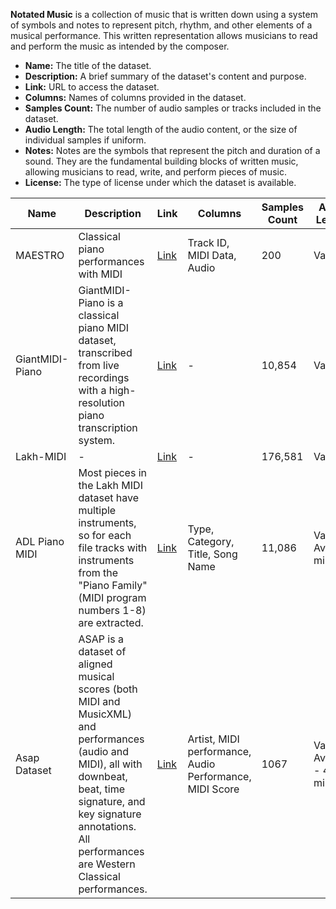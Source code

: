 **Notated Music** is a collection of music that is written down using a system of symbols and notes to represent pitch, rhythm, and other 
elements of a musical performance. This written representation allows musicians to read and perform the music as intended by the composer.

- **Name:** The title of the dataset.
- **Description:** A brief summary of the dataset's content and purpose.
- **Link:** URL to access the dataset.
- **Columns:** Names of columns provided in the dataset.
- **Samples Count:** The number of audio samples or tracks included in the dataset.
- **Audio Length:** The total length of the audio content, or the size of individual samples if uniform.
- **Notes:** Notes are the symbols that represent the pitch and duration of a sound. They are the fundamental building blocks of written music, allowing musicians to read, write, and perform pieces of music.
- **License:** The type of license under which the dataset is available.

| **Name** | **Description** | **Link** | **Columns** | **Samples Count** | **Audio Length** | **Notes** | **License** |
|----------|------------------|----------|--------------|-------------------|------------------|---------|-------------|
| MAESTRO | Classical piano performances with MIDI | [Link](https://magenta.tensorflow.org/datasets/maestro) | Track ID, MIDI Data, Audio | 200 | Varies | 6 | [CC BY-NC-SA 4.0](https://creativecommons.org/licenses/by-nc-sa/4.0/) |
| GiantMIDI-Piano | GiantMIDI-Piano is a classical piano MIDI dataset, transcribed from live recordings with a high-resolution piano transcription system. | [Link](https://github.com/bytedance/GiantMIDI-Piano) | - | 10,854 | Varies | 39 | [CC BY-NC-SA 4.0](https://creativecommons.org/licenses/by-nc-sa/4.0/) |
| Lakh-MIDI | - | [Link](https://colinraffel.com/projects/lmd/#get) | - | 176,581 | Varies | 535 | - | [CC BY-NC-SA 4.0](https://creativecommons.org/licenses/by-nc-sa/4.0/) |
| ADL Piano MIDI | Most pieces in the Lakh MIDI dataset have multiple instruments, so for each file tracks with instruments from the "Piano Family" (MIDI program numbers 1-8) are extracted. | [Link](https://github.com/lucasnfe/adl-piano-midi) | Type, Category, Title, Song Name | 11,086 | Varies, Avg-6 mins | - | [CC BY 4.0](https://creativecommons.org/licenses/by/4.0/) |  
| Asap Dataset | ASAP is a dataset of aligned musical scores (both MIDI and MusicXML) and performances (audio and MIDI), all with downbeat, beat, time signature, and key signature annotations. All performances are Western Classical performances. | [Link](https://github.com/fosfrancesco/asap-dataset) | Artist, MIDI performance, Audio Performance, MIDI Score | 1067 | Varies, Average - 4 mins | [CC BY-NC-SA 4.0] (https://creativecommons.org/licenses/by-nc-sa/4.0/)
